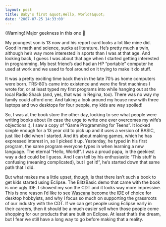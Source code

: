 ```yaml
---
layout: post
title: Baby's first &quot;Hello, World!&quot;
date: '2007-07-25 14:33:00'
---
```



(Warning! Major geekness in this one 🙂

My youngest son is 13 now and his report card looks a lot like mine did. Good in math and science, sucks at literature. He’s pretty much a twin, although he’s way more interested in sports than I was at that age. And looking back, I guess I was about that age when I started getting interested in programming. My best friend’s dad had an HP “portable” computer he used at work and we used to fool around on it trying to make it do stuff.

It was a pretty exciting time back then in the late 70’s as home computers were born. TRS-80’s came into existence and were the first machines I wrote for, or at least typed my first programs into while hanging out at the local Radio Shack (and, yes, that was in Regina, too). There was no way my family could afford one. And taking a look around my house now with three laptops and two desktops for four people, my kids are way spoiled!

So, I was at the book store the other day, looking to see what people were writing books about (in case the urge to write one ever overcomes my wife’s objections :), I saw a copy of “Game Programming for Teens”. It looked simple enough for a 13 year old to pick up and it uses a version of BASIC, just like I did when I started. And it’s about making games, which he has expressed interest in, so I picked it up. Yesterday, he typed in his first program, the same program everyone types in when learning a new language. The eternal “Hello, World!”. I was a proud papa, in the geekiest way a dad could be I guess. And I can tell by his enthusiastic “This stuff is confusing (meaning complicated), but I get it!”, he’s started down that same path that I did.

But what makes me a little upset, though, is that there isn’t such a book to get kids started using Eclipse. The BlitzBasic demo that came with the book is one ugly IDE. I showed my son the CDT and it looks way more impressive. This is one reason I’d like to see [Wascana](http://wascana.sourceforge.net/) become the IDE of choice for desktop hobbyists, and why I focus so much on supporting the grassroots of our industry with the CDT. If we can get people using Eclipse early in their careers, then it should be a much easier sell when those people come shopping for our products that are built on Eclipse. At least that’s the dream, but I fear we still have a long way to go before making that a reality.


